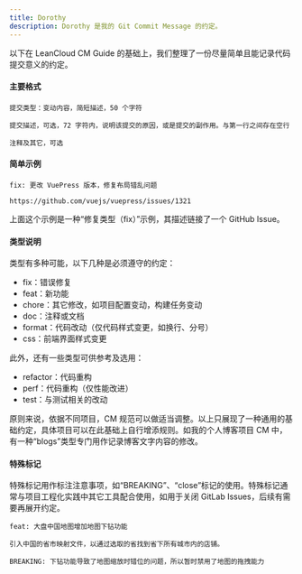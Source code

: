 ```yaml
---
title: Dorothy
description: Dorothy 是我的 Git Commit Message 的约定。
---
```


以下在 LeanCloud CM Guide 的基础上，我们整理了一份尽量简单且能记录代码提交意义的约定。

#### 主要格式

```
提交类型：变动内容，简短描述，50 个字符

提交描述，可选，72 字符内，说明该提交的原因，或是提交的副作用。与第一行之间存在空行

注释及其它，可选
```

#### 简单示例

```
fix: 更改 VuePress 版本，修复布局错乱问题

https://github.com/vuejs/vuepress/issues/1321
```

上面这个示例是一种“修复类型（fix）”示例，其描述链接了一个 GitHub Issue。

#### 类型说明

类型有多种可能，以下几种是必须遵守的约定：

* fix：错误修复
* feat：新功能
* chore：其它修改，如项目配置变动，构建任务变动
* doc：注释或文档
* format：代码改动（仅代码样式变更，如换行、分号）
* css：前端界面样式变更

此外，还有一些类型可供参考及选用：

* refactor：代码重构
* perf：代码重构（仅性能改进）
* test：与测试相关的改动

原则来说，依据不同项目，CM 规范可以做适当调整。以上只展现了一种通用的基础约定，具体项目可以在此基础上自行增添规则。如我的个人博客项目 CM 中，有一种“blogs”类型专门用作记录博客文字内容的修改。

#### 特殊标记

特殊标记用作标注注意事项，如“BREAKING”、“close”标记的使用。特殊标记通常与项目工程化实践中其它工具配合使用，如用于关闭 GitLab Issues，后续有需要再展开约定。

```
feat: 大盘中国地图增加地图下钻功能

引入中国的省市映射文件，以通过选取的省找到省下所有城市内的店铺。

BREAKING: 下钻功能导致了地图缩放时错位的问题，所以暂时禁用了地图的拖拽能力
```

